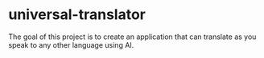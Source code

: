 # universal-translator
The goal of this project is to create an application that can translate as you speak to any other language using AI.
